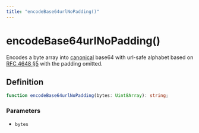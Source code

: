 ```yaml
---
title: "encodeBase64urlNoPadding()"
---
```


# encodeBase64urlNoPadding()

Encodes a byte array into [canonical](https://datatracker.ietf.org/doc/html/rfc4648#autoid-8) base64 with url-safe alphabet based on [RFC 4648 §5](https://datatracker.ietf.org/doc/html/rfc4648#autoid-10) with the padding omitted.

## Definition

```ts
function encodeBase64urlNoPadding(bytes: Uint8Array): string;
```

### Parameters

- `bytes`
